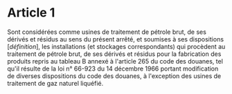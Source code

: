 # Article 1

Sont considérées comme usines de traitement de pétrole brut, de ses dérivés et résidus au sens du présent arrêté, et soumises à ses dispositions [*définition*], les installations (et stockages correspondants) qui procèdent au traitement de pétrole brut, de ses dérivés et résidus pour la fabrication des produits repris au tableau B annexé à l'article 265 du code des douanes, tel qu'il résulte de la loi n° 66-923 du 14 décembre 1966 portant modification de diverses dispositions du code des douanes, à l'exception des usines de traitement de gaz naturel liquéfié.
